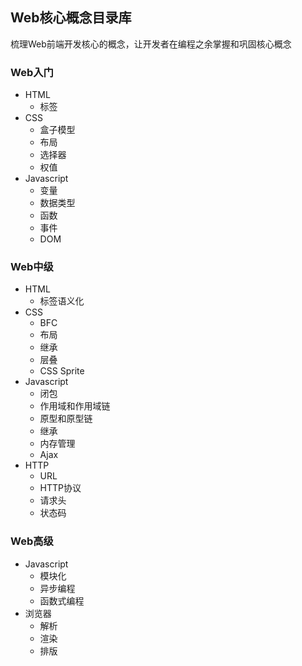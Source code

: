 ## Web核心概念目录库
梳理Web前端开发核心的概念，让开发者在编程之余掌握和巩固核心概念

### Web入门
* HTML
    * 标签
* CSS
    * 盒子模型         
    * 布局
    * 选择器
    * 权值    
* Javascript
    * 变量
    * 数据类型
    * 函数
    * 事件
    * DOM

### Web中级
* HTML
    * 标签语义化
* CSS
    * BFC            
    * 布局    
    * 继承
    * 层叠
    * CSS Sprite
* Javascript
    * 闭包
    * 作用域和作用域链
    * 原型和原型链
    * 继承
    * 内存管理
    * Ajax
* HTTP
    * URL
    * HTTP协议
    * 请求头
    * 状态码

### Web高级
* Javascript
    * 模块化
    * 异步编程
    * 函数式编程
* 浏览器
    * 解析    
    * 渲染
    * 排版